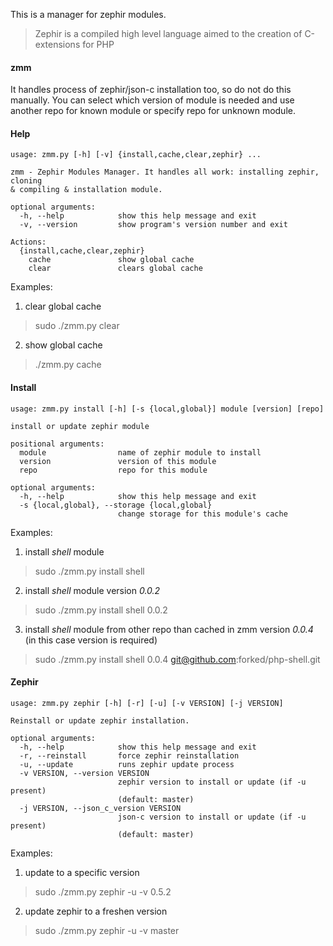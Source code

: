 This is a manager for zephir modules.
> Zephir is a compiled high level language aimed to the creation of C-extensions for PHP

#### zmm
It handles process of zephir/json-c installation too, so do not do this manually.
You can select which version of module is needed and use another repo for known module or specify repo for unknown module.

#### Help
	usage: zmm.py [-h] [-v] {install,cache,clear,zephir} ...

	zmm - Zephir Modules Manager. It handles all work: installing zephir, cloning
	& compiling & installation module.

	optional arguments:
	  -h, --help            show this help message and exit
	  -v, --version         show program's version number and exit

	Actions:
	  {install,cache,clear,zephir}
	    cache               show global cache
	    clear               clears global cache

Examples:

1. clear global cache
> sudo ./zmm.py clear

2. show global cache
> ./zmm.py cache

#### Install
	usage: zmm.py install [-h] [-s {local,global}] module [version] [repo]

	install or update zephir module

	positional arguments:
	  module                name of zephir module to install
	  version               version of this module
	  repo                  repo for this module

	optional arguments:
	  -h, --help            show this help message and exit
	  -s {local,global}, --storage {local,global}
	                        change storage for this module's cache

Examples:

1. install *shell* module
> sudo ./zmm.py install shell

2. install *shell* module version *0.0.2*
> sudo ./zmm.py install shell 0.0.2

3. install *shell* module from other repo than cached in zmm version *0.0.4* (in this case version is required)
> sudo ./zmm.py install shell 0.0.4 git@github.com:forked/php-shell.git

#### Zephir
	usage: zmm.py zephir [-h] [-r] [-u] [-v VERSION] [-j VERSION]

	Reinstall or update zephir installation.

	optional arguments:
	  -h, --help            show this help message and exit
	  -r, --reinstall       force zephir reinstallation
	  -u, --update          runs zephir update process
	  -v VERSION, --version VERSION
	                        zephir version to install or update (if -u present)
	                        (default: master)
	  -j VERSION, --json_c_version VERSION
	                        json-c version to install or update (if -u present)
	                        (default: master)

Examples:

1. update to a specific version
> sudo ./zmm.py zephir -u -v 0.5.2

2. update zephir to a freshen version
> sudo ./zmm.py zephir -u -v master

